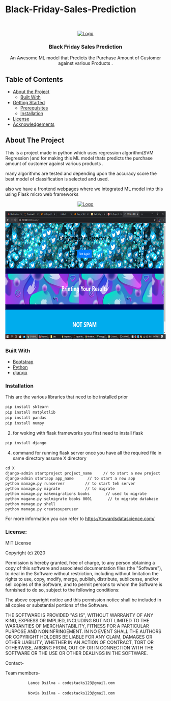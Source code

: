 # Black-Friday-Sales-Prediction
<!-- PROJECT LOGO -->
<br />
<p align="center">
  <a href="">
    <img src="https://www.aircargonews.net/wp-content/uploads/pics/Data-Rising-2_04.jpg" alt="Logo" width="80" height="80">
  </a>

  <h3 align="center">Black Friday Sales Prediction</h3>

  <p align="center">
    An Awesome ML model that Predicts the Purchase Amount of Customer against various Products .
    <br />

  </p>
</p>



<!-- TABLE OF CONTENTS -->
## Table of Contents

* [About the Project](#about-the-project)
  * [Built With](#built-with)
* [Getting Started](#getting-started)
  * [Prerequisites](#prerequisites)
  * [Installation](#installation)
* [License](#license)
* [Acknowledgements](#acknowledgements)



<!-- ABOUT THE PROJECT -->
## About The Project

This is a project made in python which uses regression algorithm(SVM Regression )and for making this ML model thats predicts  the  purchase amount of customer against various products .

many algorithms are tested and depending upon the accuracy score the best model of classification is selected and used. 

also we have a frontend webpages where we integrated ML model into this using Flask micro web frameworks

<p align="center">
  <a href="">
    <img src="https://github.com/Novia-2018/Twitter_Sentiment_Analysis--AV/blob/master/screenshots/Screenshot%20(264).png?raw=true" alt="Logo" width="800" height="400">
    </a></p>

<p align="center">
  <a href="">
    <img src="https://github.com/Lance-Dsilva/Twitter_Sentiment_Analysis--AV/blob/master/screenshots/Screenshot%20(263).png?raw=true" alt="Logo" width="800" height="400">
    </a></p>

### Built With

* [Bootstrap](https://getbootstrap.com)
* [Python](https://docs.python.org/3/m)
* [django](https://docs.djangoproject.com/en/3.0/)


### Installation

This are the various libraries that need to be installed prior
```sh
pip install sklearn
pip install matplotlib
pip install pandas
pip install numpy

```
2. for woking with flask frameworks you  first need to install flask
```sh
pip install django
```
4. command for running flask server once you have all the required file in same directory assume X directory 
```JS
cd X
django-admin startproject project_name     // to start a new project
django-admin startapp app_name      // to start a new app 
python manage.py runserver         // to start teh server
python manage.py migrate           // to migrate 
python manage.py makemigrations books       // used to migrate 
python magane.py sqlmigrate books 0001       // to migrate database
python manage.py shell
python manage.py createsuperuser
```



 
 For more information you can refer to https://towardsdatascience.com/
 
 
 


### License:

MIT License

Copyright (c) 2020

Permission is hereby granted, free of charge, to any person obtaining a copy
of this software and associated documentation files (the "Software"), to deal
in the Software without restriction, including without limitation the rights
to use, copy, modify, merge, publish, distribute, sublicense, and/or sell
copies of the Software, and to permit persons to whom the Software is
furnished to do so, subject to the following conditions:

The above copyright notice and this permission notice shall be included in all
copies or substantial portions of the Software.

THE SOFTWARE IS PROVIDED "AS IS", WITHOUT WARRANTY OF ANY KIND, EXPRESS OR
IMPLIED, INCLUDING BUT NOT LIMITED TO THE WARRANTIES OF MERCHANTABILITY,
FITNESS FOR A PARTICULAR PURPOSE AND NONINFRINGEMENT. IN NO EVENT SHALL THE
AUTHORS OR COPYRIGHT HOLDERS BE LIABLE FOR ANY CLAIM, DAMAGES OR OTHER
LIABILITY, WHETHER IN AN ACTION OF CONTRACT, TORT OR OTHERWISE, ARISING FROM,
OUT OF OR IN CONNECTION WITH THE SOFTWARE OR THE USE OR OTHER DEALINGS IN THE
SOFTWARE.

Contact-

Team members- 

			  
              Lance Dsilva - codestacks123@gmail.com
	      
              Novia Dsilva - codestacks123@gmail.com
